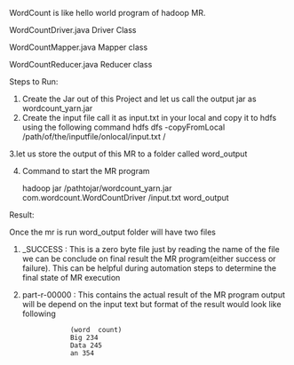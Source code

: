 
WordCount is like hello world program of hadoop MR.

WordCountDriver.java	 Driver Class 

WordCountMapper.java	 Mapper class 

WordCountReducer.java  Reducer class



Steps to Run:

1. Create the Jar out of this Project and let us call the output jar as wordcount_yarn.jar
2. Create the input file call it as input.txt in your local and copy it to hdfs using the following command
    hdfs dfs -copyFromLocal /path/of/the/inputfile/onlocal/input.txt /
    
3.let us store the output of this MR to a folder called word_output

4. Command to start the MR program

     hadoop jar /pathtojar/wordcount_yarn.jar com.wordcount.WordCountDriver /input.txt word_output
     
     
     
  Result:
  
  Once the mr is run word_output folder will have two files

  1. _SUCCESS   : This is a zero byte file just by reading the name of the file we can be conclude on final result                                the MR program(either success or failure). This can be helpful during automation steps to determine the                       final state of MR execution
  
  2. part-r-00000  : This contains the actual result of the MR program 
                     output will be depend on the input text but format of the result would look like following 
                     
                     (word  count)
                     Big 234
                     Data 245
                     an 354
    
